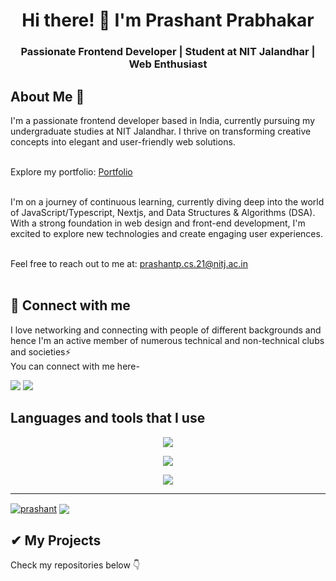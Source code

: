 <div align="center">
  <h1>Hi there! 👋 I'm Prashant Prabhakar</h1>
  <h3>Passionate Frontend Developer | Student at NIT Jalandhar | Web Enthusiast</h3>
</div>

## About Me 🚀
I'm a passionate frontend developer based in India, currently pursuing my undergraduate studies at NIT Jalandhar. I thrive on transforming creative concepts into elegant and user-friendly web solutions.
<br><br>

Explore my portfolio: [Portfolio](https://portfolio-prash.vercel.app/)
<br><br>

I'm on a journey of continuous learning, currently diving deep into the world of JavaScript/Typescript, Nextjs, and Data Structures & Algorithms (DSA). With a strong foundation in web design and front-end development, I'm excited to explore new technologies and create engaging user experiences.
<br><br>

Feel free to reach out to me at: [prashantp.cs.21@nitj.ac.in](mailto:prashantp.cs.21@nitj.ac.in)
<br><br>

## 🤝 Connect with me
<p>
I love networking and connecting with people of different backgrounds and hence I'm an active member of numerous technical and non-technical clubs and societies⚡
<br/>
You can connect with me here-
</p>


[<img src="https://img.shields.io/badge/linkedin-%230077B5.svg?&style=for-the-badge&logo=linkedin&logoColor=white">](https://www.linkedin.com/in/prashant2403/)
[<img src="https://img.shields.io/badge/Twitter-1DA1F2?style=for-the-badge&logo=twitter&logoColor=white">](https://twitter.com/prash2403)



## Languages and tools that I use

<p align="center">
  <a href="https://skillicons.dev">
    <img src="https://skillicons.dev/icons?i=javascript,typescript,python,c,cpp" />
  </a>
</p>
<p align="center">
  <a href="https://skillicons.dev">
    <img src="https://skillicons.dev/icons?i=next,react,tailwind,nodejs,bootstrap,materialui" />
  </a>
</p>
<p align="center">
  <a href="https://skillicons.dev">
    <img src="https://skillicons.dev/icons?i=git,github,figma,netlify,vercel" />
  </a>
</p>


---

<div align="left">
 
<a href="https://github.com/anuraghazra/github-readme-stats"><img align="center" src="https://github-readme-streak-stats.herokuapp.com/?user=prash240303&theme=gotham&hide_border=true" alt="prashant" /></a> <a href="https://github.com/anuraghazra/convoychat"> <img align="center" src="https://github-readme-stats.vercel.app/api?username=prash240303&theme=gotham&show_icons=true&hide_border=true&hide_rank=true" /></a>
 
</div>

## ✔ My Projects
<p>
Check my repositories below 👇
</p>
</div>
